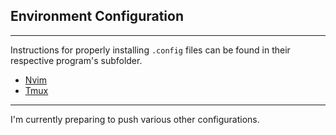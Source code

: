 ## Environment Configuration

---

Instructions for properly installing `.config` files can be found in their \
respective program's subfolder.

- [Nvim](./nvim/)
- [Tmux](./tmux/)

---

I'm currently preparing to push various other configurations.

